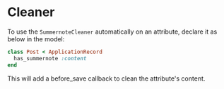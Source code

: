 # Cleaner

To use the `SummernoteCleaner` automatically on an attribute, declare it as below in the model:

```ruby
class Post < ApplicationRecord
  has_summernote :content
end
```

This will add a before_save callback to clean the attribute's content.